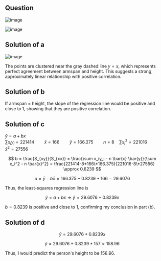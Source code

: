 ## Question

![image](https://github.com/user-attachments/assets/10c640ba-23f4-4aab-834b-2b68c2cbea47)

![image](https://github.com/user-attachments/assets/9655b472-6924-4e8f-9012-adf4d9069c8a)

## Solution of a

![image](https://github.com/user-attachments/assets/e016e34d-0683-48d9-ade9-bf81062bd5a2)

The points are clustered near the gray dashed line $y=x$, which represents perfect agreement between armspan and height. This suggests a strong, approximately linear relationship with positive correlation.

## Solution of b

If armspan = height, the slope of the regression line would be positive and close to 1, showing that they are positive correlation.

## Solution of c

$\hat{y} = a + bx$  
$\sum x_iy_i = 221414 \quad \quad \bar{x} = 166 \quad \quad \bar{y}=166.375 \quad \quad n=8 \quad \sum x_i^2 = 221016 \quad \quad \bar{x}^2 = 27556$  

$$
b = \frac{S_{xy}}{S_{xx}} = \frac{\sum x_iy_i - n \bar{x} \bar{y}}{\sum x_i^2 - n \bar{x}^2} = \frac{221414-8*166\*166.375}{221016-8\*27556} \approx 0.8239
$$

$$
a = \bar{y} - b \bar{x} = 166.375 - 0.8239*166 = 29.6076
$$

Thus, the least-squares regression line is

$$
\hat{y} = a + bx \Rightarrow \hat{y} = 29.6076 + 0.8239x
$$

$b=0.8239$ is positive and close to 1, confirming my conclusion in part (b).

## Solution of d

$$
\hat{y} = 29.6076 + 0.8239x
$$

$$
\hat{y} = 29.6076 + 0.8239*157 \approx 158.96
$$

Thus, I would predict the person's height to be 158.96.
